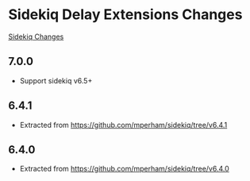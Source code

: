 # Sidekiq Delay Extensions Changes

[Sidekiq Changes](https://github.com/gemhome/sidekiq-delay_extensions/blob/main/Changes.md)

7.0.0
---------

- Support sidekiq v6.5+

6.4.1
---------

- Extracted from https://github.com/mperham/sidekiq/tree/v6.4.1

6.4.0
---------

- Extracted from https://github.com/mperham/sidekiq/tree/v6.4.0
